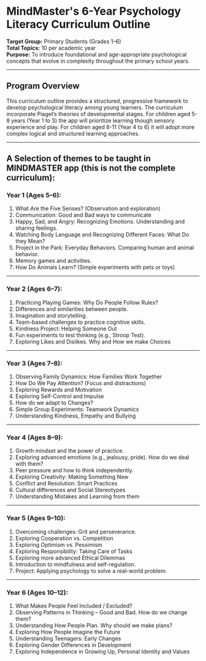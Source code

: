 # MindMaster's 6-Year Psychology Literacy Curriculum Outline

**Target Group:** Primary Students (Grades 1–6)  
**Total Topics:** 10 per academic year  
**Purpose:** To introduce foundational and age-appropriate psychological concepts that evolve in complexity throughout the primary school years.

---

## Program Overview

This curriculum outline provides a structured, progressive framework to develop psychological literacy among young learners. The curriculum incorporate Piaget’s theories of developmental stages. For children aged 5-8 years (Year 1 to 3) the app will prioritize learning though sensory experience and play. For children aged 8-11 (Year 4 to 6) it will adopt more complex logical and structured learning approaches. 

---

## A Selection of themes to be taught in MINDMASTER app (this is not the complete curriculum):

### Year 1 (Ages 5–6): 
1. What Are the Five Senses? (Observation and exploration)
2. Communication: Good and Bad ways to communicate
3. Happy, Sad, and Angry: Recognizing Emotions. Understanding and sharing feelings.
4. Watching Body Language and Recognizing Different Faces: What Do they Mean?
5. Project in the Park: Everyday Behaviors. Comparing human and animal behavior.
6. Memory games and activities.
7. How Do Animals Learn? (Simple experiments with pets or toys)

---

### Year 2 (Ages 6–7):
1. Practicing Playing Games: Why Do People Follow Rules?
2. Differences and similarities between people.
3. Imagination and storytelling.
4. Team-based challenges to practice cognitive skills.
5. Kindness Project: Helping Someone Out
6. Fun experiments to test thinking (e.g., Stroop Test).
7. Exploring Likes and Dislikes. Why and How we make Choices

---

### Year 3 (Ages 7–8): 
1. Observing Family Dynamics: How Families Work Together
2. How Do We Pay Attention? (Focus and distractions)
3. Exploring Rewards and Motivation
4. Exploring Self-Control and Impulse
5. How do we adapt to Changes?
6. Simple Group Experiments: Teamwork Dynamics
7. Understanding Kindness, Empathy and Bullying

---

### Year 4 (Ages 8–9): 
1. Growth mindset and the power of practice.
2. Exploring advanced emotions (e.g., jealousy, pride). How do we deal with them?
3. Peer pressure and how to think independently.
4. Exploring Creativity: Making Something New
5. Conflict and Resolution: Smart Practices
6. Cultural differences and Social Stereotypes 
7. Understanding Mistakes and Learning from them

---

### Year 5 (Ages 9–10): 
1. Overcoming challenges: Grit and perseverance.
2. Exploring Cooperation vs. Competition
3. Exploring Optimism vs. Pessimism
4. Exploring Responsibility: Taking Care of Tasks
5. Exploring more advanced Ethical Dilemmas
6. Introduction to mindfulness and self-regulation.
7. Project: Applying psychology to solve a real-world problem.

---

### Year 6 (Ages 10–12): 
1. What Makes People Feel Included / Excluded?
2. Observing Patterns in Thinking – Good and Bad. How do we change them?
3. Understanding How People Plan. Why should we make plans?
4. Exploring How People Imagine the Future
5. Understanding Teenagers: Early Changes
6. Exploring Gender Differences in Development
7. Exploring Independence in Growing Up, Personal Identity and Values
